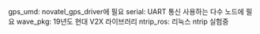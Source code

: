 gps_umd:
	novatel_gps_driver에 필요
serial:
	UART 통신 사용하는 다수 노드에 필요
wave_pkg:
	19년도 현대 V2X 라이브러리
ntrip_ros:
	리눅스 ntrip 실험중
